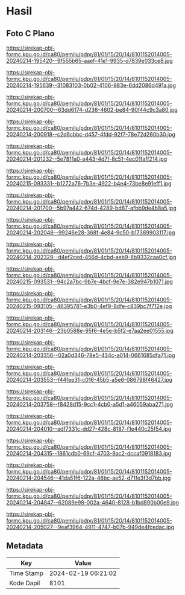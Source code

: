 # Hasil

## Foto C Plano

https://sirekap-obj-formc.kpu.go.id/ca80/pemilu/pdpr/81/01/15/20/14/8101152014005-20240214-195420--9f555b65-aaef-41e1-9935-d7839e033ce8.jpg

https://sirekap-obj-formc.kpu.go.id/ca80/pemilu/pdpr/81/01/15/20/14/8101152014005-20240214-195639--31083103-0b02-4106-983e-6dd2086d491a.jpg

https://sirekap-obj-formc.kpu.go.id/ca80/pemilu/pdpr/81/01/15/20/14/8101152014005-20240214-200700--63dd6174-d236-4602-be84-90f44c9c3a80.jpg

https://sirekap-obj-formc.kpu.go.id/ca80/pemilu/pdpr/81/01/15/20/14/8101152014005-20240214-200918--c2d6cbbc-d457-4fdd-92f7-78e72d260b30.jpg

https://sirekap-obj-formc.kpu.go.id/ca80/pemilu/pdpr/81/01/15/20/14/8101152014005-20240214-201232--5e7811a0-a443-4d7f-8c51-4ec01faff214.jpg

https://sirekap-obj-formc.kpu.go.id/ca80/pemilu/pdpr/81/01/15/20/14/8101152014005-20240215-093331--b1272a76-7b3e-4922-b4e4-73be8e91eff1.jpg

https://sirekap-obj-formc.kpu.go.id/ca80/pemilu/pdpr/81/01/15/20/14/8101152014005-20240214-201700--5b97a442-674d-4289-bd87-afbb9de4b8a5.jpg

https://sirekap-obj-formc.kpu.go.id/ca80/pemilu/pdpr/81/01/15/20/14/8101152014005-20240214-202048--99246e28-368f-4e84-9c50-b17389903117.jpg

https://sirekap-obj-formc.kpu.go.id/ca80/pemilu/pdpr/81/01/15/20/14/8101152014005-20240214-202329--d4ef2ced-456d-4cbd-aeb9-8b9332caa0cf.jpg

https://sirekap-obj-formc.kpu.go.id/ca80/pemilu/pdpr/81/01/15/20/14/8101152014005-20240215-093531--94c2a7bc-9b7e-4bcf-9e7e-382e947b1071.jpg

https://sirekap-obj-formc.kpu.go.id/ca80/pemilu/pdpr/81/01/15/20/14/8101152014005-20240215-093105--46395781-e3b0-4ef9-8dfe-c839bc7f712e.jpg

https://sirekap-obj-formc.kpu.go.id/ca80/pemilu/pdpr/81/01/15/20/14/8101152014005-20240214-203146--23b0588e-95f6-4e5e-b5f2-e7aa2ee01555.jpg

https://sirekap-obj-formc.kpu.go.id/ca80/pemilu/pdpr/81/01/15/20/14/8101152014005-20240214-203356--02a0d346-78e5-434c-a014-0661685dfa71.jpg

https://sirekap-obj-formc.kpu.go.id/ca80/pemilu/pdpr/81/01/15/20/14/8101152014005-20240214-203553--f44fee31-c016-45b5-a5e6-086798f46427.jpg

https://sirekap-obj-formc.kpu.go.id/ca80/pemilu/pdpr/81/01/15/20/14/8101152014005-20240214-203758--f8428d15-9cc1-4cb0-a5d1-a46059aba271.jpg

https://sirekap-obj-formc.kpu.go.id/ca80/pemilu/pdpr/81/01/15/20/14/8101152014005-20240214-204010--adf7331c-dd27-428c-8187-f1e440c25f54.jpg

https://sirekap-obj-formc.kpu.go.id/ca80/pemilu/pdpr/81/01/15/20/14/8101152014005-20240214-204315--1861cdb0-69cf-4703-9ac2-dccaf0918183.jpg

https://sirekap-obj-formc.kpu.go.id/ca80/pemilu/pdpr/81/01/15/20/14/8101152014005-20240214-204546--41da51f6-122a-46bc-ae52-d71fe3f3d7bb.jpg

https://sirekap-obj-formc.kpu.go.id/ca80/pemilu/pdpr/81/01/15/20/14/8101152014005-20240214-204847--62089e98-002a-4640-8128-b1bd890b00e9.jpg

https://sirekap-obj-formc.kpu.go.id/ca80/pemilu/pdpr/81/01/15/20/14/8101152014005-20240214-205027--9eaf3964-4911-4747-b07b-949de4fcedac.jpg


## Metadata

| Key        | Value               |
| ---------- | ------------------- |
| Time Stamp | 2024-02-19 06:21:02 |
| Kode Dapil | 8101                |



